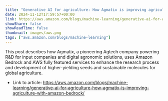 ```yaml
---
title: "Generative AI for agriculture: How Agmatix is improving agriculture with Amazon Bedrock"
date: 2024-11-12T17:59:57+00:00
link: https://aws.amazon.com/blogs/machine-learning/generative-ai-for-agriculture-how-agmatix-is-improving-agriculture-with-amazon-bedrock/
showShare: false
showReadTime: false
thumbnail: images/aws.png
tags: ["aws.amazon.com/blogs/machine-learning"]
---
```

This post describes how Agmatix, a pioneering Agtech company powering R&D for input companies and digital agronomic solutions, uses Amazon Bedrock and AWS fully featured services to enhance the research process and development of higher-yielding seeds and sustainable molecules for global agriculture.

- Link to article: https://aws.amazon.com/blogs/machine-learning/generative-ai-for-agriculture-how-agmatix-is-improving-agriculture-with-amazon-bedrock/